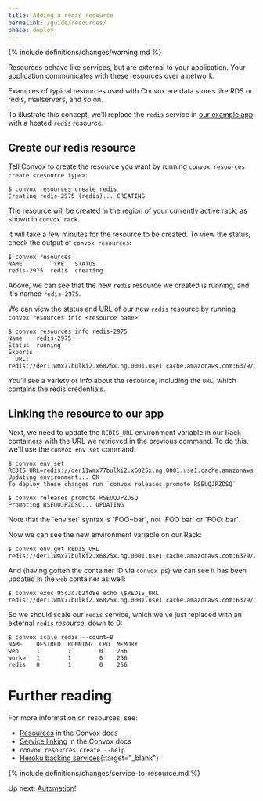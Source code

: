 ```yaml
---
title: Adding a redis resource
permalink: /guide/resources/
phase: deploy
---
```


{% include definitions/changes/warning.md %}

Resources behave like services, but are external to your application. Your application communicates with these resources over a network.

Examples of typical resources used with Convox are data stores like RDS or redis, mailservers, and so on.

To illustrate this concept, we'll replace the `redis` service in [our example app](https://github.com/convox-examples/convox-guide/) with a hosted `redis` resource.

## Create our redis resource

Tell Convox to create the resource you want by running `convox resources create <resource type>`:

```
$ convox resources create redis 
Creating redis-2975 (redis)... CREATING
```

The resource will be created in the region of your currently active rack, as shown in `convox rack`.

It will take a few minutes for the resource to be created. To view the status, check the output of `convox resources`:

```
$ convox resources
NAME        TYPE   STATUS
redis-2975  redis  creating
```

Above, we can see that the new `redis` resource we created is running, and it's named `redis-2975`.

We can view the status and URL of our new `redis` resource by running `convox resources info <resource name>`:

```
$ convox resources info redis-2975
Name    redis-2975
Status  running
Exports
  URL: redis://der11wmx77bulki2.x6825x.ng.0001.use1.cache.amazonaws.com:6379/0

```

You'll see a variety of info about the resource, including the `URL`, which contains the redis credentials.


## Linking the resource to our app

Next, we need to update the `REDIS_URL` environment variable in our Rack containers with the URL we retrieved in the previous command. To do this, we'll use the `convox env set` command.

```
$ convox env set REDIS_URL=redis://der11wmx77bulki2.x6825x.ng.0001.use1.cache.amazonaws.com:6379/0
Updating environment... OK
To deploy these changes run `convox releases promote RSEUQJPZDSQ`

$ convox releases promote RSEUQJPZDSQ
Promoting RSEUQJPZDSQ... UPDATING
```

<div class="alert alert-info" markdown="1">
Note that the `env set` syntax is `FOO=bar`, not `FOO bar` or `FOO: bar`.
</div>

Now we can see the new environment variable on our Rack:

```
$ convox env get REDIS_URL
redis://der11wmx77bulki2.x6825x.ng.0001.use1.cache.amazonaws.com:6379/0
```

And (having gotten the container ID via `convox ps`) we can see it has been updated in the `web` container as well:

```
$ convox exec 95c2c7b2fd8e echo \$REDIS_URL
redis://der11wmx77bulki2.x6825x.ng.0001.use1.cache.amazonaws.com:6379/0
```

So we should scale our `redis` service, which we've just replaced with an external `redis` _resource_, down to 0:

```
$ convox scale redis --count=0
NAME    DESIRED  RUNNING  CPU  MEMORY
web     1        1        0    256
worker  1        1        0    256
redis   0        1        0    256
```


# Further reading

For more information on resources, see:

* [Resources](/guide/resources/) in the Convox docs
* [Service linking](https://convox.com/docs/syslog#service-linking) in the Convox docs
* `convox resources create --help`
* [Heroku backing services](https://12factor.net/backing-services){:target="_blank"}

{% include definitions/changes/service-to-resource.md %}

Up next: [Automation](/guide/automate/)!
